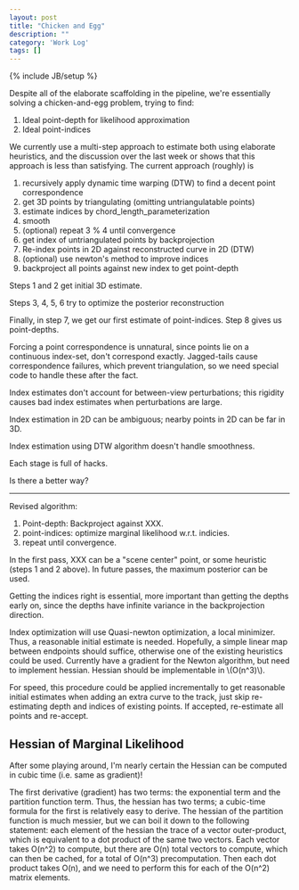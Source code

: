 ```yaml
---
layout: post
title: "Chicken and Egg"
description: ""
category: 'Work Log'
tags: []
---
```

{% include JB/setup %}

Despite all of the elaborate scaffolding in the pipeline, we're essentially solving a chicken-and-egg problem, trying to find:

1. Ideal point-depth for likelihood approximation
2. Ideal point-indices 

We currently use a multi-step approach to estimate both using elaborate heuristics, and the discussion over the last week or shows that this approach is less than satisfying.  The current approach (roughly) is

1. recursively apply dynamic time warping (DTW) to find a decent point correspondence
2. get 3D points by triangulating (omitting untriangulatable points)
3. estimate indices by chord_length_parameterization
4. smooth
5. (optional) repeat 3 % 4 until convergence
6. get index of untriangulated points by backprojection
7. Re-index points in 2D against reconstructed curve in 2D (DTW)
8. (optional) use newton's method to improve indices
9. backproject all points against new index to get point-depth

Steps 1 and 2 get initial 3D estimate.

Steps 3, 4, 5, 6 try to optimize the posterior reconstruction

Finally, in step 7, we get our first estimate of point-indices. 
Step 8 gives us point-depths.

Forcing a point correspondence is unnatural, since points lie on a continuous index-set, don't correspond exactly.  Jagged-tails cause correspondence failures, which prevent triangulation, so we need special code to handle these after the fact.  


Index estimates don't account for between-view perturbations; this rigidity causes bad index estimates when perturbations are large.

Index estimation in 2D can be ambiguous; nearby points in 2D can be far in 3D.

Index estimation using DTW algorithm doesn't handle smoothness.

Each stage is full of hacks.  

Is there a better way?

---

Revised algorithm:
    
1. Point-depth:  Backproject against XXX.
2. point-indices: optimize marginal likelihood w.r.t. indicies.
3. repeat until convergence.

In the first pass, XXX can be a "scene center" point, or some heuristic (steps 1 and 2 above).  In future passes, the maximum posterior can be used.

Getting the indices right is essential, more important than getting the depths early on, since the depths have infinite variance in the backprojection direction.  

Index optimization will use Quasi-newton optimization, a local minimizer.  Thus, a reasonable initial estimate is needed.  Hopefully, a simple linear map between endpoints should suffice, otherwise one of the existing heuristics could be used.  Currently have a gradient for the Newton algorithm, but need to implement hessian.  Hessian should be implementable in \\(O(n^3)\\).

For speed, this procedure could be applied incrementally to get reasonable initial estimates when adding an extra curve to the track, just skip re-estimating depth and indices of existing points.  If accepted, re-estimate all points and re-accept.



Hessian of Marginal Likelihood
-----------------------------

After some playing around, I'm nearly certain the Hessian can be computed in cubic time (i.e. same as gradient)!

The first derivative (gradient) has two terms: the exponential term and the partition function term.  Thus, the hessian has two terms; a cubic-time formula for the first is relatively easy to derive.  The hessian of the partition function is much messier, but we can boil it down to the following statement: each element of the hessian the trace of a vector outer-product, which is equivalent to a dot product of the same two vectors.  Each vector takes O(n^2) to compute, but there are O(n) total vectors to compute, which can then be cached, for a total of O(n^3) precomputation.  Then each dot product takes O(n), and we need to perform this for each of the O(n^2) matrix elements.



